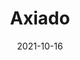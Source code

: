 ---
title: Axiado
image: axiado.png
country: USA
link: https://axiado.com
level: silver
joined: 2022
date: 2021-10-16
draft: false
---